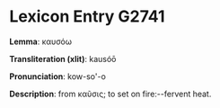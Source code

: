 # Lexicon Entry G2741

**Lemma**: καυσόω

**Transliteration (xlit)**: kausóō

**Pronunciation**: kow-so'-o

**Description**:
from καῦσις; to set on fire:--fervent heat.
